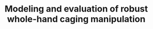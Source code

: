 ---
layout: default
title: Modeling and evaluation of robust whole-hand caging manipulation
authors: RR Ma, WG Bircher, AM Dollar
publication: IEEE Transactions on Robotics (TRO)
year: 2019
award: 
alt_link:
---
